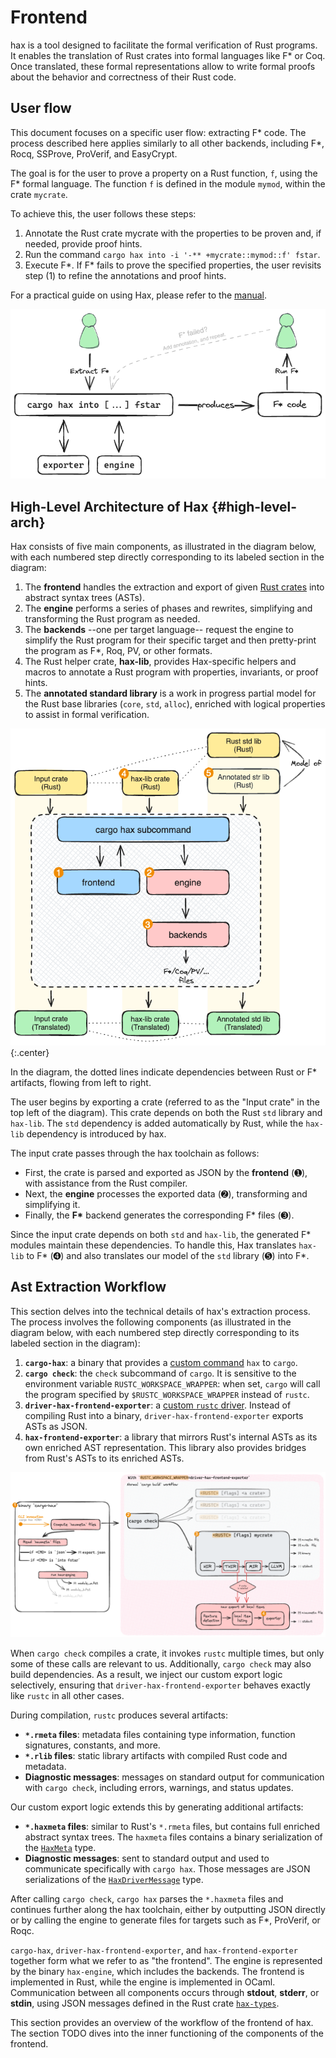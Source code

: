# Frontend

hax is a tool designed to facilitate the formal verification of Rust programs. It enables the translation of Rust crates into formal languages like F* or Coq. Once translated, these formal representations allow to write formal proofs about the behavior and correctness of their Rust code.

## User flow

This document focuses on a specific user flow: extracting F\* code. The process
described here applies similarly to all other backends, including F*, Rocq,
SSProve, ProVerif, and EasyCrypt.

The goal is for the user to prove a property on a Rust function, `f`, using the F\* formal language. The function `f` is defined in the module `mymod`, within the crate `mycrate`.

To achieve this, the user follows these steps:

 1. Annotate the Rust crate mycrate with the properties to be proven and, if needed, provide proof hints.
 2. Run the command `cargo hax into -i '-** +mycrate::mymod::f' fstar`.
 3. Execute F\*. If F\* fails to prove the specified properties, the user revisits step (1) to refine the annotations and proof hints.

For a practical guide on using Hax, please refer to the [manual](../manual/index.md).

![](./user-flow.excalidraw.png)

## High-Level Architecture of Hax {#high-level-arch}

Hax consists of five main components, as illustrated in the diagram below, with
each numbered step directly corresponding to its labeled section in the diagram:

1. The **frontend** handles the extraction and export of given [Rust
   crates](https://doc.rust-lang.org/book/ch07-01-packages-and-crates.html) into
   abstract syntax trees (ASTs).
2. The **engine** performs a series of phases and rewrites, simplifying and
   transforming the Rust program as needed.
3. The **backends** --one per target language-- request the engine to simplify
   the Rust program for their specific target and then pretty-print the program
   as F*, Roq, PV, or other formats.
4. The Rust helper crate, **hax-lib**, provides Hax-specific helpers and macros
   to annotate a Rust program with properties, invariants, or proof hints.
5. The **annotated standard library** is a work in progress partial model for the
   Rust base libraries (`core`, `std`, `alloc`), enriched with logical
   properties to assist in formal verification.

![](./high-level-arch.excalidraw.png){:.center}

In the diagram, the dotted lines indicate dependencies between Rust or F\*
artifacts, flowing from left to right.

The user begins by exporting a crate (referred to as the "Input crate" in the
top left of the diagram). This crate depends on both the Rust `std` library and
`hax-lib`. The `std` dependency is added automatically by Rust, while the
`hax-lib` dependency is introduced by hax.

The input crate passes through the hax toolchain as follows:
- First, the crate is parsed and exported as JSON by the **frontend** (➊), with
  assistance from the Rust compiler.
- Next, the **engine** processes the exported data (➋), transforming and
  simplifying it.  
- Finally, the **F\*** backend generates the corresponding F\* files (➌).

Since the input crate depends on both `std` and `hax-lib`, the generated F\*
modules maintain these dependencies. To handle this, Hax translates `hax-lib` to
F\* (➍) and also translates our model of the `std` library (➎) into F\*.


## Ast Extraction Workflow

This section delves into the technical details of hax's extraction process. The
process involves the following components (as illustrated in the diagram below,
with each numbered step directly corresponding to its labeled section in the
diagram):

1. **`cargo-hax`**: a binary that provides a [custom
   command](https://doc.rust-lang.org/book/ch14-05-extending-cargo.html) `hax`
   to `cargo`.
2. **`cargo check`**: the `check` subcommand of `cargo`. It is sensitive to the
   environment variable `RUSTC_WORKSPACE_WRAPPER`: when set, `cargo` will call
   the program specified by `$RUSTC_WORKSPACE_WRAPPER` instead of `rustc`.
3. **`driver-hax-frontend-exporter`**: a [custom `rustc`
   driver](https://jyn.dev/rustc-driver/#paths). Instead of compiling Rust into
   a binary, `driver-hax-frontend-exporter` exports ASTs as JSON.
4. **`hax-frontend-exporter`**: a library that mirrors Rust's internal ASTs as
   its own enriched AST representation. This library also provides bridges from
   Rust's ASTs to its enriched ASTs.

![](./workflow-diagram.excalidraw.png)

When `cargo check` compiles a crate, it invokes `rustc` multiple times, but only
some of these calls are relevant to us. Additionally, `cargo check` may also
build dependencies. As a result, we inject our custom export logic selectively,
ensuring that `driver-hax-frontend-exporter` behaves exactly like `rustc` in
all other cases.

During compilation, `rustc` produces several artifacts:

- **`*.rmeta` files**: metadata files containing type information, function
  signatures, constants, and more.
- **`*.rlib` files**: static library artifacts with compiled Rust code and
  metadata.
- **Diagnostic messages**: messages on standard output for communication with
  `cargo check`, including errors, warnings, and status updates.

Our custom export logic extends this by generating additional artifacts:

- **`*.haxmeta` files**: similar to Rust's `*.rmeta` files, but contains full
  enriched abstract syntax trees. The `haxmeta` files contains a binary
  serialization of the
  [`HaxMeta`](https://hax.cryspen.com/frontend/docs/hax_types/driver_api/struct.HaxMeta.html)
  type.
- **Diagnostic messages**: sent to standard output and used to communicate
  specifically with `cargo hax`. Those messages are JSON serializations of the
  [`HaxDriverMessage`](https://hax.cryspen.com/frontend/docs/hax_types/driver_api/enum.HaxDriverMessage.html)
  type.

After calling `cargo check`, `cargo hax` parses the `*.haxmeta` files and
continues further along the hax toolchain, either by outputting JSON directly or
by calling the engine to generate files for targets such as F\*, ProVerif, or
Roqc.

`cargo-hax`, `driver-hax-frontend-exporter`, and `hax-frontend-exporter`
together form what we refer to as "the frontend". The engine is represented by
the binary `hax-engine`, which includes the backends. The frontend is
implemented in Rust, while the engine is implemented in OCaml. Communication
between all components occurs through **stdout**, **stderr**, or **stdin**,
using JSON messages defined in the Rust crate
[`hax-types`](https://hax.cryspen.com/frontend/docs/hax_types/index.html).

This section provides an overview of the workflow of the frontend of hax. The
section TODO dives into the inner functioning of the components of the frontend.

<!-- 
## A Brief Tour of The Rust Compiler

The Rust compiler transforms raw source code from the user into various representations, all the way to machine code when that's what the user requests.

The Rust compiler has several intermediate representations (IR), exposing various views on Rust programs, each suited for different jobs: parsing, typing, borrow checking, etc. As illustrated below by the diagram, the following main IR are:

  - **Parse AST**: an untyped abstract syntax tree (AST) just after parsing;
  - **HIR**: Higher-level Intermediate Representation, an AST close to Rust surface language after name resolution and macro expansion;
  - **THIR**: Typed Higher-level Intermediate Representation, a fully typed version of HIR;
  - **MIR**: Mid-level Intermediate Representation, a simplified Rust AST, in which borrow checking takes place;
  - **LLVM**: interfaces with LLVM.

![](./rustc-diagram.excalidraw.png){: .center style="width:min(100%, 500px)"}

## Querying The Rust Compiler

The Rust compiler has mechanisms enabling tools to hook into it at the various compile stages. From here, it is possible to interactively ask Rust about items such as types, traits, names, etc. of a certain Rust construct inside the code.

The Rust compiler is optmizied for performance; its work is divided in many
smaller parts and is orchestrated by a system of lazy queries.

Rust is optmizied for performance, and its query system is a complex beast.
Finding your way to the information you are looking for is not simple and
requires a certain familiarity with the compiler.

From this observation, we decided to split hax in two: a first part that interacts with rustc, and a second that transform Rust ASTs to our various backends.

The goal of the frontend is to take care of all the boring and complex job of interacting with rustc.
The frontend takes Rust code and extracts complete ASTs, designed for easy consumption for other tools.

The ASTs we define are mirrored version of rustc's THIR and MIR, enriched with a lot of extra pieces of data.

## Workflow of the JSON extraction

The frontend defines a binary `cargo-hax`, providing a [custom command](https://doc.rust-lang.org/book/ch14-05-extending-cargo.html) `hax` to `cargo` that allows you to get a JSON-encoded AST for a given Rust program.

Running `cargo hax json` invokes hax' frontend and queries for JSON.

The motivation behind hax' frontend is that interacting with the Rust compiler (rustc) can be difficult. Rustc works with its internal optimized representations and with a system of interactive queries.

![](./workflow-diagram.excalidraw.png)

The hax frontend. Its [rustdoc](https://doc.rust-lang.org/rustdoc/what-is-rustdoc.html) documentation can be found [here](./docs/hax_frontend_exporter/index.html). -->
